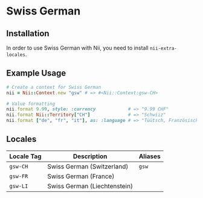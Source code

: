 <!-- This file has been generated. Source: languages/_template.md.erb -->

# Swiss German

## Installation

In order to use Swiss German with Nii, you need to install `nii-extra-locales`.

## Example Usage

``` ruby
# Create a context for Swiss German
nii = Nii::Context.new "gsw" # => #<Nii::Context:gsw-CH>

# Value formatting
nii.format 9.99, style: :currency            # => "9.99 CHF"
nii.format Nii::Territory["CH"]              # => "Schwiiz"
nii.format ["de", "fr", "it"], as: :language # => "Tüütsch, Französisch und Italiänisch"
```


## Locales

<table>
  <thead>
    <tr>
      <th>Locale Tag</th>
      <th>Description</th>
      <th>Aliases</th>
    </tr>
  </thead>
  <tbody>
    <tr>
      <td><code>gsw-CH</code></td>
      <td>Swiss German (Switzerland)</td>
      <td><code>gsw</code></td>
    </tr>
    <tr>
      <td><code>gsw-FR</code></td>
      <td>Swiss German (France)</td>
      <td></td>
    </tr>
    <tr>
      <td><code>gsw-LI</code></td>
      <td>Swiss German (Liechtenstein)</td>
      <td></td>
    </tr>
  </tbody>
</table>

